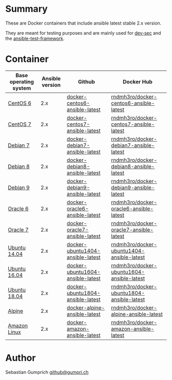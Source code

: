 # Summary
These are Docker containers that include ansible latest stable 2.x version.

They are meant for testing purposes and are mainly used for [dev-sec](https://github.com/dev-sec/) and the [ansible-test-framework](https://github.com/rndmh3ro/ansible-test-framework).

# Container

| Base operating system  | Ansible version | Github                                | Docker Hub                                    |
| ---------------------- | --------------- | ------------------------------------- |-----------------------------------------------|
| [CentOS 6][centos]     | 2.x             | [docker-centos6-ansible-latest][]     | [rndmh3ro/docker-centos6-ansible-latest][]    |
| [CentOS 7][centos]     | 2.x             | [docker-centos7-ansible-latest][]     | [rndmh3ro/docker-centos7-ansible-latest][]    |
| [Debian 7][debian]     | 2.x             | [docker-debian7-ansible-latest][]     | [rndmh3ro/docker-debian7-ansible-latest][]    |
| [Debian 8][debian]     | 2.x             | [docker-debian8-ansible-latest][]     | [rndmh3ro/docker-debian8-ansible-latest][]    |
| [Debian 9][debian]     | 2.x             | [docker-debian9-ansible-latest][]     | [rndmh3ro/docker-debian9-ansible-latest][]    |
| [Oracle 6][oracle]     | 2.x             | [docker-oracle6-ansible-latest][]     | [rndmh3ro/docker-oracle6-ansible-latest][]    |
| [Oracle 7][oracle]     | 2.x             | [docker-oracle7-ansible-latest][]     | [rndmh3ro/docker-oracle7-ansible-latest][]    |
| [Ubuntu 14.04][ubuntu] | 2.x             | [docker-ubuntu1404-ansible-latest][]  | [rndmh3ro/docker-ubuntu1404-ansible-latest][] |
| [Ubuntu 16.04][ubuntu] | 2.x             | [docker-ubuntu1604-ansible-latest][]  | [rndmh3ro/docker-ubuntu1604-ansible-latest][] |
| [Ubuntu 18.04][ubuntu] | 2.x             | [docker-ubuntu1804-ansible-latest][]  | [rndmh3ro/docker-ubuntu1804-ansible-latest][] |
| [Alpine][alpine]       | 2.x             | [docker-alpine-ansible-latest][]      | [rndmh3ro/docker-alpine-ansible-latest][]     |
| [Amazon Linux][amazon] | 2.x             | [docker-amazon-ansible-latest][]      | [rndmh3ro/docker-amazon-ansible-latest][]     |


# Author

Sebastian Gumprich <github@gumpri.ch>


[centos]: https://hub.docker.com/_/centos/
[debian]: https://hub.docker.com/_/debian/
[oracle]: https://hub.docker.com/_/oraclelinux/
[ubuntu]: https://hub.docker.com/_/ubuntu/
[alpine]: https://hub.docker.com/_/alpine/
[amazon]: https://hub.docker.com/_/amazonlinux/
[docker-centos6-ansible-latest]: https://github.com/rndmh3ro/docker-ansible/blob/master/centos6-ansible-latest/Dockerfile
[docker-centos7-ansible-latest]: https://github.com/rndmh3ro/docker-ansible/blob/master/centos7-ansible-latest/Dockerfile
[docker-debian7-ansible-latest]: https://github.com/rndmh3ro/docker-ansible/blob/master/debian7-ansible-latest/Dockerfile
[docker-debian8-ansible-latest]: https://github.com/rndmh3ro/docker-ansible/blob/master/debian8-ansible-latest/Dockerfile
[docker-debian9-ansible-latest]: https://github.com/rndmh3ro/docker-ansible/blob/master/debian9-ansible-latest/Dockerfile
[docker-oracle6-ansible-latest]: https://github.com/rndmh3ro/docker-ansible/blob/master/oracle6-ansible-latest/Dockerfile
[docker-oracle7-ansible-latest]: https://github.com/rndmh3ro/docker-ansible/blob/master/oracle7-ansible-latest/Dockerfile
[docker-ubuntu1404-ansible-latest]: https://github.com/rndmh3ro/docker-ansible/blob/master/ubuntu1404-ansible-latest/Dockerfile
[docker-ubuntu1604-ansible-latest]: https://github.com/rndmh3ro/docker-ansible/blob/master/ubuntu1604-ansible-latest/Dockerfile
[docker-ubuntu1804-ansible-latest]: https://github.com/rndmh3ro/docker-ansible/blob/master/ubuntu1804-ansible-latest/Dockerfile
[docker-alpine-ansible-latest]: https://github.com/rndmh3ro/docker-ansible/blob/master/alpine-ansible-latest/Dockerfile
[docker-amazon-ansible-latest]: https://github.com/rndmh3ro/docker-ansible/blob/master/amazon-ansible-latest/Dockerfile

[rndmh3ro/docker-centos6-ansible-latest]: https://hub.docker.com/r/rndmh3ro/docker-centos6-ansible
[rndmh3ro/docker-centos7-ansible-latest]: https://hub.docker.com/r/rndmh3ro/docker-centos7-ansible
[rndmh3ro/docker-debian7-ansible-latest]: https://hub.docker.com/r/rndmh3ro/docker-debian7-ansible
[rndmh3ro/docker-debian8-ansible-latest]: https://hub.docker.com/r/rndmh3ro/docker-debian8-ansible
[rndmh3ro/docker-debian9-ansible-latest]: https://hub.docker.com/r/rndmh3ro/docker-debian9-ansible
[rndmh3ro/docker-oracle6-ansible-latest]: https://hub.docker.com/r/rndmh3ro/docker-oracle6-ansible
[rndmh3ro/docker-oracle7-ansible-latest]: https://hub.docker.com/r/rndmh3ro/docker-oracle7-ansible
[rndmh3ro/docker-ubuntu1404-ansible-latest]: https://hub.docker.com/r/rndmh3ro/docker-ubuntu1404-ansible
[rndmh3ro/docker-ubuntu1604-ansible-latest]: https://hub.docker.com/r/rndmh3ro/docker-ubuntu1604-ansible
[rndmh3ro/docker-ubuntu1804-ansible-latest]: https://hub.docker.com/r/rndmh3ro/docker-ubuntu1804-ansible
[rndmh3ro/docker-alpine-ansible-latest]: https://hub.docker.com/r/rndmh3ro/docker-alpine-ansible
[rndmh3ro/docker-amazon-ansible-latest]: https://hub.docker.com/r/rndmh3ro/docker-amazon-ansible

